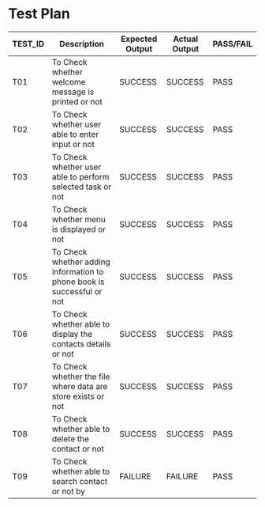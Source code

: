 # Test Plan


| TEST_ID | Description | Expected Output | Actual Output | PASS/FAIL | 
| ----- | --------------| --------------- | --------------|-----------|
| T01 | To Check whether welcome message is printed or not | SUCCESS | SUCCESS | PASS |
| T02 | To Check whether user able to enter input or not | SUCCESS | SUCCESS| PASS |
| T03 | To Check whether user able to perform selected task or not | SUCCESS | SUCCESS | PASS |
| T04 | To Check whether menu is displayed or not | SUCCESS | SUCCESS | PASS |
| T05 | To Check whether adding information to phone book is successful or not | SUCCESS | SUCCESS | PASS |
| T06 | To Check whether able to display the contacts details or not | SUCCESS | SUCCESS | PASS |
| T07 | To Check whether the file where data are store exists or not | SUCCESS | SUCCESS | PASS|
| T08 | To Check whether able to delete the contact or not | SUCCESS | SUCCESS | PASS |
| T09 | To Check whether able to search contact or not by | FAILURE | FAILURE | PASS|

